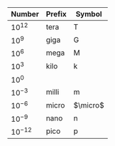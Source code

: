 |Number|Prefix|Symbol|
|---|---|---|
|$10^{12}$|tera|T|
|$10^{9}$|giga|G|
|$10^{6}$|mega|M|
|$10^{3}$|kilo|k|
|$10^{0}$|||
|$10^{-3}$|milli|m|
|$10^{-6}$|micro|$\micro$|
|$10^{-9}$|nano|n|
|$10^{-12}$|pico|p|
